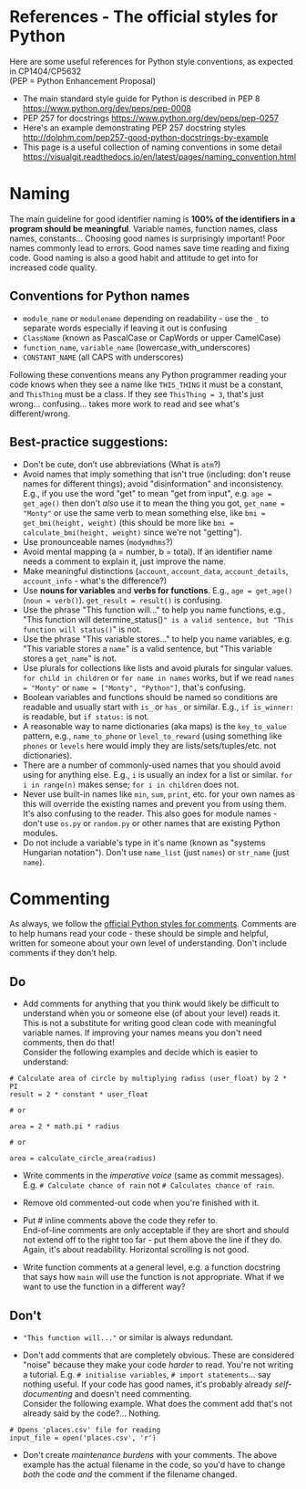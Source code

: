 # References - The official styles for Python
Here are some useful references for Python style conventions, as expected in CP1404/CP5632  
(PEP = Python Enhancement Proposal)

* The main standard style guide for Python is described in PEP 8 https://www.python.org/dev/peps/pep-0008
* PEP 257 for docstrings https://www.python.org/dev/peps/pep-0257
* Here's an example demonstrating PEP 257 docstring styles http://dolphm.com/pep257-good-python-docstrings-by-example
* This page is a useful collection of naming conventions in some detail https://visualgit.readthedocs.io/en/latest/pages/naming_convention.html

# Naming

The main guideline for good identifier naming is **100% of the identifiers in a program should be meaningful**. Variable names, function names, class names, constants... Choosing good names is surprisingly important! Poor names commonly lead to errors. Good names save time reading and fixing code. Good naming is also a good habit and attitude to get into for increased code quality.

## Conventions for Python names

- `module_name` or `modulename` depending on readability - use the `_` to separate words especially if leaving it out is confusing
- `ClassName` (known as PascalCase or CapWords or upper CamelCase)
- `function_name`, `variable_name` (lowercase_with_underscores)
- `CONSTANT_NAME` (all CAPS with underscores)

Following these conventions means any Python programmer reading your code knows when they see a name like `THIS_THING` it must be a constant, and `ThisThing` must be a class. If they see `ThisThing = 3`, that's just wrong... confusing... takes more work to read and see what's different/wrong.

## Best-practice suggestions:
- Don't be cute, don’t use abbreviations (What is `atm`?)
- Avoid names that imply something that isn't true (including: don't reuse names for different things); avoid "disinformation" and inconsistency. E.g., if you use the word "get" to mean "get from input", e.g. `age = get_age()` then don't _also_ use it to mean the thing you got, `get_name = "Monty"` or use the same verb to mean something else, like `bmi = get_bmi(height, weight)` (this should be more like `bmi = calculate_bmi(height, weight)` since we're not "getting").
- Use pronounceable names (`modymdhms`?)
- Avoid mental mapping (a = number, b = total). If an identifier name needs a comment to explain it, just improve the name.
- Make meaningful distinctions (`account`, `account_data`, `account_details`, `account_info` - what's the difference?)
- Use **nouns for variables** and **verbs for functions**. E.g., `age = get_age()` (`noun = verb()`). `get_result = result()` is confusing.
- Use the phrase "This function will..." to help you name functions, e.g., "This function will determine_status()`" is a valid sentence, but "This function will status()`" is not. 
- Use the phrase "This variable stores..." to help you name variables, e.g. "This variable stores a `name`" is a valid sentence, but "This variable stores a `get_name`" is not.
- Use plurals for collections like lists and avoid plurals for singular values. `for child in children` or `for name in names` works, but if we read `names = "Monty"` or `name = ["Monty", "Python"]`, that's confusing.
- Boolean variables and functions should be named so conditions are readable and usually start with `is_` or `has_` or similar. E.g., `if is_winner:` is readable, but `if status:` is not.
- A reasonable way to name dictionaries (aka maps) is the `key_to_value` pattern, e.g., `name_to_phone` or `level_to_reward` (using something like `phones` or `levels` here would imply they are lists/sets/tuples/etc. not dictionaries).
- There are a number of commonly-used names that you should avoid using for anything else. E.g., `i` is usually an index for a list or similar. `for i in range(n)` makes sense; `for i in children` does not.
- Never use built-in names like `min`, `sum`, `print`, etc. for your own names as this will override the existing names and prevent you from using them. It's also confusing to the reader. This also goes for module names - don't use `os.py` or `random.py` or other names that are existing Python modules.
- Do not include a variable's type in it's name (known as "systems Hungarian notation"). Don't use `name_list` (just `names`) or `str_name` (just `name`).

# Commenting
As always, we follow the [official Python styles for comments](https://www.python.org/dev/peps/pep-0008/#id30).
Comments are to help humans read your code - these should be simple and helpful, written for someone about your own level of understanding. Don't include comments if they don't help.

## Do
* Add comments for anything that you think would likely be difficult to understand when you or someone else (of about your level) reads it. This is not a substitute for writing good clean code with meaningful variable names. If improving your names means you don't need comments, then do that!  
Consider the following examples and decide which is easier to understand:
```python3
# Calculate area of circle by multiplying radius (user_float) by 2 * PI
result = 2 * constant * user_float

# or

area = 2 * math.pi * radius

# or

area = calculate_circle_area(radius)
```

* Write comments in the *imperative voice* (same as commit messages). E.g. `# Calculate chance of rain` not `# Calculates chance of rain`. 

* Remove old commented-out code when you're finished with it.

* Put # inline comments above the code they refer to.  
End-of-line comments are only acceptable if they are short and should not extend off to the right too far - put them above the line if they do. Again, it's about readability. Horizontal scrolling is not good.

* Write function comments at a general level, e.g. a function docstring that says how `main` will use the function is not appropriate. What if we want to use the function in a different way?

## Don't
* `"This function will..."` or similar is always redundant. 

* Don't add comments that are completely obvious. These are considered "noise" because they make your code _harder_ to read. You're not writing a tutorial. E.g. `# initialise variables`, `# import statements`... say nothing useful.
If your code has good names, it's probably already *self-documenting* and doesn't need commenting.  
Consider the following example. What does the comment add that's not already said by the code?... Nothing. 
```python3
# Opens 'places.csv' file for reading
input_file = open('places.csv', 'r')
```

* Don't create *maintenance burdens* with your comments. The above example has the actual filename in the code, so you'd have to change *both* the code *and* the comment if the filename changed.
